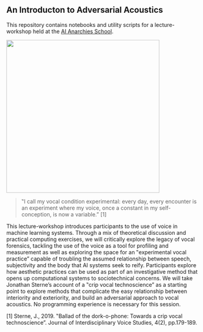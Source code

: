 ## An Introducton to Adversarial Acoustics

This repository contains notebooks and utility scripts for a lecture-workshop held at the [AI Anarchies School](https://aianarchies.net/school).

<img src="https://aianarchies.net/media/pages/program/school/an-introduction-to-adversarial-acoustics/4f888ae0c2-1663332616/murad-khan-and-martin-disley-workshop-2048x-q80.webp" width="400" height="400">


> ‟I call my vocal condition experimental: every day, every encounter is an experiment where my voice, once a constant in my self-conception, is now a variable.” [1]

This lecture-workshop introduces participants to the use of voice in machine learning systems. Through a mix of theoretical discussion and practical computing exercises, we will critically explore the legacy of vocal forensics, tackling the use of the voice as a tool for profiling and measurement as well as exploring the space for an ‟experimental vocal practice” capable of troubling the assumed relationship between speech, subjectivity and the body that AI systems seek to reify. Participants explore how aesthetic practices can be used as part of an investigative method that opens up computational systems to sociotechnical concerns. We will take Jonathan Sterne’s account of a ‟crip vocal technoscience” as a starting point to explore methods that complicate the easy relationship between interiority and exteriority, and build an adversarial approach to vocal acoustics. No programming experience is necessary for this session.

[1] Sterne, J., 2019. ‟Ballad of the dork-o-phone: Towards a crip vocal technoscience”. Journal of Interdisciplinary Voice Studies, 4(2), pp.179-189.




